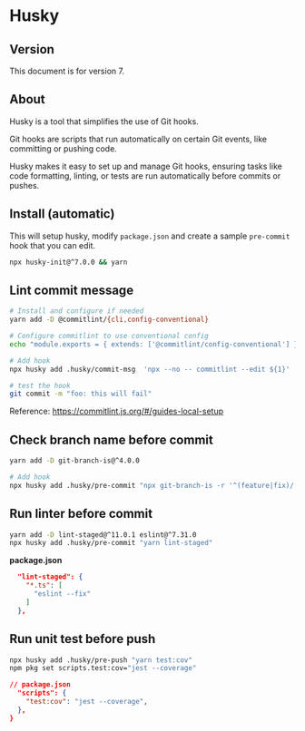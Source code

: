 # Husky

## Version

This document is for version 7.


## About

Husky is a tool that simplifies the use of Git hooks.

Git hooks are scripts that run automatically on certain Git events, like committing or pushing code.

Husky makes it easy to set up and manage Git hooks, ensuring tasks like code formatting, linting, or tests are run automatically before commits or pushes.


## Install (automatic)

This will setup husky, modify `package.json` and create a sample `pre-commit` hook that you can edit.

```sh
npx husky-init@^7.0.0 && yarn
```


## Lint commit message

```sh
# Install and configure if needed
yarn add -D @commitlint/{cli,config-conventional}

# Configure commitlint to use conventional config
echo "module.exports = { extends: ['@commitlint/config-conventional'] };" > commitlint.config.js

# Add hook
npx husky add .husky/commit-msg  'npx --no -- commitlint --edit ${1}'

# test the hook
git commit -m "foo: this will fail"
```

Reference: https://commitlint.js.org/#/guides-local-setup


## Check branch name before commit

```sh
yarn add -D git-branch-is@^4.0.0 

# Add hook
npx husky add .husky/pre-commit "npx git-branch-is -r '^(feature|fix)/[a-z\\-\\d\\.]+$'"
```

## Run linter before commit

```sh
yarn add -D lint-staged@^11.0.1 eslint@^7.31.0
npx husky add .husky/pre-commit "yarn lint-staged"
```

**package.json**

```json
  "lint-staged": {
    "*.ts": [
      "eslint --fix"
    ]
  },
```

## Run unit test before push

```sh
npx husky add .husky/pre-push "yarn test:cov"
npm pkg set scripts.test:cov="jest --coverage"
```

```json
// package.json
  "scripts": {
    "test:cov": "jest --coverage",
  },
}
```